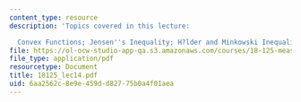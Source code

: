 ```yaml
---
content_type: resource
description: 'Topics covered in this lecture:

  Convex Functions; Jensen''s Inequality; H?lder and Minkowski Inequalities.'
file: https://ol-ocw-studio-app-qa.s3.amazonaws.com/courses/18-125-measure-and-integration-fall-2003/6aa2562c8e9e459dd82775b0a4f01aea_18125_lec14.pdf
file_type: application/pdf
resourcetype: Document
title: 18125_lec14.pdf
uid: 6aa2562c-8e9e-459d-d827-75b0a4f01aea
---
```

